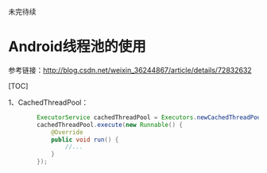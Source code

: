 未完待续

# Android线程池的使用

参考链接：http://blog.csdn.net/weixin_36244867/article/details/72832632

[TOC]

1、CachedThreadPool：
```java
        ExecutorService cachedThreadPool = Executors.newCachedThreadPool();
        cachedThreadPool.execute(new Runnable() {
            @Override
            public void run() {
                //...
            }
        });
```
